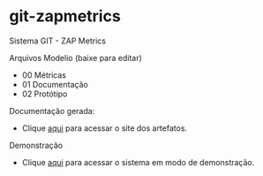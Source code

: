 git-zapmetrics
==============

Sistema GIT - ZAP Metrics

Arquivos Modelio (baixe para editar)
- 00 Métricas
- 01 Documentação
- 02 Protótipo

Documentação gerada:
- Clique <a href="http://54.207.80.90/git-doc/GIT_DOC/0.html">aqui</a> para acessar o site dos artefatos.

Demonstração
- Clique <a href="http://54.207.80.90/git-0100/">aqui</a> para acessar o sistema em modo de demonstração.